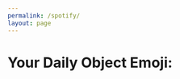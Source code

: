 ```yaml
---
permalink: /spotify/
layout: page
---
```

<div class="emoji-app-container">
    <h1>Your Daily Object Emoji:</h1>
    <div id="emoji-display"></div> <p id="emoji-name-display" class="emoji-app-name"></p>
    <p id="message-area" class="emoji-app-message"></p>
</div>
<script src="{{ '/assets/js/script.js' | relative_url }}" defer></script>
